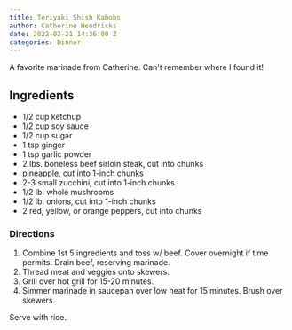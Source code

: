 ```yaml
---
title: Teriyaki Shish Kabobs
author: Catherine Hendricks
date: 2022-02-21 14:36:00 Z
categories: Dinner
---
```

A favorite marinade from Catherine. Can't remember where I found it!

## Ingredients

* 1/2 cup ketchup
* 1/2 cup soy sauce
* 1/2 cup sugar
* 1 tsp ginger
* 1 tsp garlic powder
* 2 lbs. boneless beef sirloin steak, cut into chunks
* pineapple, cut into 1-inch chunks
* 2-3 small zucchini, cut into 1-inch chunks
* 1/2 lb. whole mushrooms
* 1/2 lb. onions, cut into 1-inch chunks
* 2 red, yellow, or orange peppers, cut into chunks

### Directions

1. Combine 1st 5 ingredients and toss w/ beef. Cover overnight if time permits. Drain beef, reserving marinade. 
2. Thread meat and veggies onto skewers. 
3. Grill over hot grill for 15-20 minutes. 
4. Simmer marinade in saucepan over low heat for 15 minutes. Brush over skewers.

Serve with rice.
